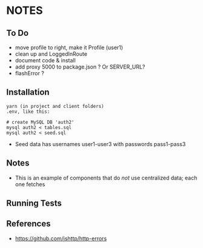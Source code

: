 NOTES
=====


## To Do

- move profile to right, make it Profile (user1)
- clean up <PrivateRoute> and LoggedInRoute
- document code & install
- add proxy 5000 to package.json ? Or SERVER_URL?
- flashError ?


## Installation

```
yarn (in project and client folders)
.env, like this:

# create MySQL DB 'auth2'
mysql auth2 < tables.sql
mysql auth2 < seed.sql
```

- Seed data has usernames user1-user3 with passwords pass1-pass3

## Notes

- This is an example of components that do *not* use centralized data; each one fetches


## Running Tests


## References

- https://github.com/jshttp/http-errors
